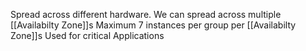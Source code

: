 Spread across different hardware. 
We can spread across multiple [[Availabilty Zone]]s
Maximum 7 instances per group per [[Availabilty Zone]]s 
Used for critical Applications
